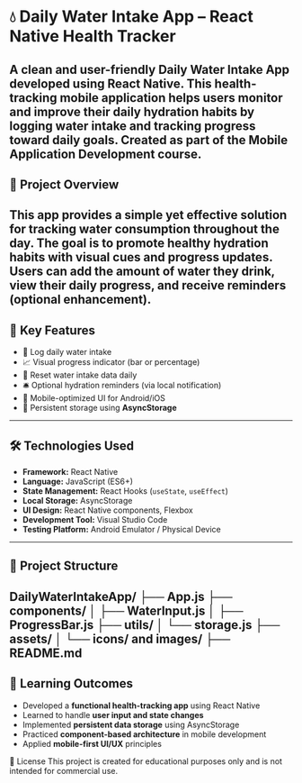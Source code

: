 # 💧 Daily Water Intake App – React Native Health Tracker
A clean and user-friendly **Daily Water Intake App** developed using **React Native**. This health-tracking mobile application helps users monitor and improve their daily hydration habits by logging water intake and tracking progress toward daily goals. Created as part of the **Mobile Application Development** course.
---
## 📌 Project Overview
This app provides a simple yet effective solution for tracking water consumption throughout the day. The goal is to promote healthy hydration habits with visual cues and progress updates. Users can add the amount of water they drink, view their daily progress, and receive reminders (optional enhancement).
---
## 🚀 Key Features
- 🚰 Log daily water intake
- 📈 Visual progress indicator (bar or percentage)
- 🔄 Reset water intake data daily
- 🛎️ Optional hydration reminders (via local notification)
- 📱 Mobile-optimized UI for Android/iOS
- 💾 Persistent storage using **AsyncStorage**
---
## 🛠️ Technologies Used
- **Framework:** React Native  
- **Language:** JavaScript (ES6+)  
- **State Management:** React Hooks (`useState`, `useEffect`)  
- **Local Storage:** AsyncStorage  
- **UI Design:** React Native components, Flexbox  
- **Development Tool:** Visual Studio Code  
- **Testing Platform:** Android Emulator / Physical Device
---
## 📁 Project Structure
DailyWaterIntakeApp/
├── App.js
├── components/
│ ├── WaterInput.js
│ ├── ProgressBar.js
├── utils/
│ └── storage.js
├── assets/
│ └── icons/ and images/
├── README.md
---
## 🧠 Learning Outcomes
- Developed a **functional health-tracking app** using React Native  
- Learned to handle **user input and state changes**  
- Implemented **persistent data storage** using AsyncStorage  
- Practiced **component-based architecture** in mobile development  
- Applied **mobile-first UI/UX** principles

📜 License
This project is created for educational purposes only and is not intended for commercial use.
